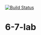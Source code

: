 [![Build Status](https://www.travis-ci.org/bloodreina5/6-7-lab.svg?branch=main)](https://www.travis-ci.org/bloodreina5/6-7-lab)

# 6-7-lab